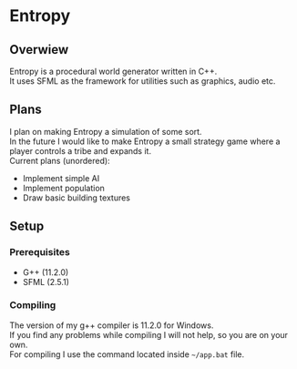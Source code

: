 # Entropy
## Overwiew
Entropy is a procedural world generator written in C++.\
It uses SFML as the framework for utilities such as graphics, audio etc.

## Plans
I plan on making Entropy a simulation of some sort.\
In the future I would like to make Entropy a small strategy game where a player controls a tribe and expands it.\
Current plans (unordered):
- Implement simple AI
- Implement population
- Draw basic building textures

## Setup
### Prerequisites
- G++ (11.2.0)
- SFML (2.5.1)

### Compiling
The version of my g++ compiler is 11.2.0 for Windows.\
If you find any problems while compiling I will not help, so you are on your own.\
For compiling I use the command located inside `~/app.bat` file.